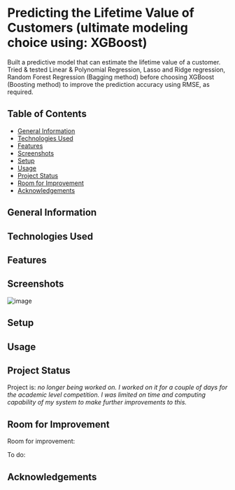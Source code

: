 # Predicting the Lifetime Value of Customers (ultimate modeling choice using: XGBoost)
Built a predictive model that can estimate the lifetime value of a customer. Tried & tested Linear & Polynomial Regression, Lasso and Ridge regression, Random Forest Regression (Bagging method) before choosing XGBoost (Boosting method) to improve the prediction accuracy using RMSE, as required.
## Table of Contents
* [General Information](#general-information)
* [Technologies Used](#technologies-used)
* [Features](#features)
* [Screenshots](#screenshots)
* [Setup](#setup)
* [Usage](#usage)
* [Project Status](#project-status)
* [Room for Improvement](#room-for-improvement)
* [Acknowledgements](#acknowledgements)


## General Information



## Technologies Used



## Features



## Screenshots
![image](https://user-images.githubusercontent.com/110493144/187661986-004bde6e-0e2d-4447-896a-671fcd8b1ed8.png)


## Setup



## Usage



## Project Status
Project is: _no longer being worked on. I worked on it for a couple of days for the academic level competition. I was limited on time and computing capability of my system to make further improvements to this._


## Room for Improvement
Room for improvement:


To do:


## Acknowledgements


